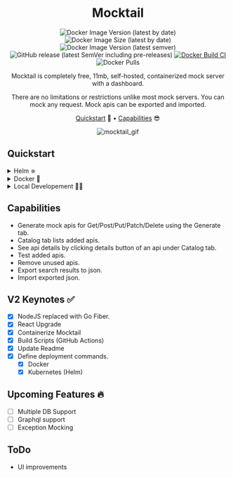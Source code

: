 <div align="center">

# Mocktail

![Docker Image Version (latest by date)](https://img.shields.io/docker/v/hhaluk/mocktail?color=blue&logo=docker)
![Docker Image Size (latest by date)](https://img.shields.io/docker/image-size/hhaluk/mocktail?color=B4D4A55&logo=docker)
![Docker Image Version (latest semver)](https://img.shields.io/docker/v/hhaluk/mocktail?label=stable-version&logo=docker&sort=semver&style=flat-square)
![GitHub release (latest SemVer including pre-releases)](https://img.shields.io/github/v/release/Huseyinnurbaki/mocktail?include_prereleases&logo=github)
[![Docker Build CI](https://github.com/Huseyinnurbaki/mocktail/actions/workflows/dockerize.yml/badge.svg?branch=master)](https://github.com/Huseyinnurbaki/mocktail/actions/workflows/dockerize.yml)
![Docker Pulls](https://img.shields.io/docker/pulls/hhaluk/mocktail?color=gray&logo=docker)


Mocktail is completely free, 11mb, self-hosted, containerized mock server with a dashboard.

There are no limitations or restrictions unlike most mock servers. You can mock any request. Mock apis can be exported and imported.

[Quickstart](#quickstart) 🚀 •
[Capabilities](#quickstart) 😎

</div>

<p align="center">
  <img src="https://github.com/Huseyinnurbaki/notes/blob/master/Storage/mocktail.gif?raw=true" alt="mocktail_gif" />
</p>



## Quickstart
<details>
  <summary>Helm ⎈ </summary>
  
  ## Deploy with Helm ⎈
  > youtube tutorial is being prepared.


```console
$ helm repo add hhaluk https://huseyinnurbaki.github.io/charts/
$ helm install mocktail hhaluk/mocktail

****** Application url will be prompted. ******
```
  
  ## Helm Upgrade Guideline

  ```console
$ helm repo update hhaluk
$ helm upgrade mocktail hhaluk/mocktail

****** Application url will be prompted. ******
```

  _See values.yaml at [https://github.com/Huseyinnurbaki/charts](https://github.com/Huseyinnurbaki/charts/tree/release) under hhaluk/mocktail for customized deployment._
</details>

<details>
  <summary>Docker 🐳 </summary>
  
  ## Run Mocktail in a docker container 🐳 [See Youtube Tutorial](https://youtu.be/1y34yML7ET4)
```console
$ docker run -p 4000:4000 -d hhaluk/mocktail:2.0.1
```
_See "stable-version" tag at the beginning of this file to install the latest stable version._
### Go to **localhost:4000** 🏃


</details>

<details>
  <summary>Local Developement 🏃🏃 </summary>
  
### Running Backend 🏃
I prefer vscode for [debug mode](https://marketplace.visualstudio.com/items?itemName=golang.go)
It's already configured. You can also use LiteIDE, GoLand, Delve directly. Up to you. 

If you are just going to work on the Dashboard, running it in a container is also an option. Use the command under "Run Mocktail in a docker container"

### Running Dashboard 🏃

```console
$ cd mocktail-dashboard
$ npm start 
```
### Go to **localhost:3001** 🏃

</details>

## Capabilities

- Generate mock apis for Get/Post/Put/Patch/Delete using the Generate tab.
- Catalog tab lists added apis.
- See api details by clicking details button of an api under Catalog tab.
- Test added apis.
- Remove unused apis.
- Export search results to json.
- Import exported json.


## V2 Keynotes ✅

- [x] NodeJS replaced with Go Fiber.
- [x] React Upgrade
- [x] Containerize Mocktail
- [x] Build Scripts (GitHub Actions)
- [x] Update Readme
- [x] Define deployment commands.
   - [x] Docker
   - [x] Kubernetes (Helm)

## Upcoming Features 🔥

- [ ] Multiple DB Support
- [ ] Graphql support
- [ ] Exception Mocking

## ToDo
- UI improvements



